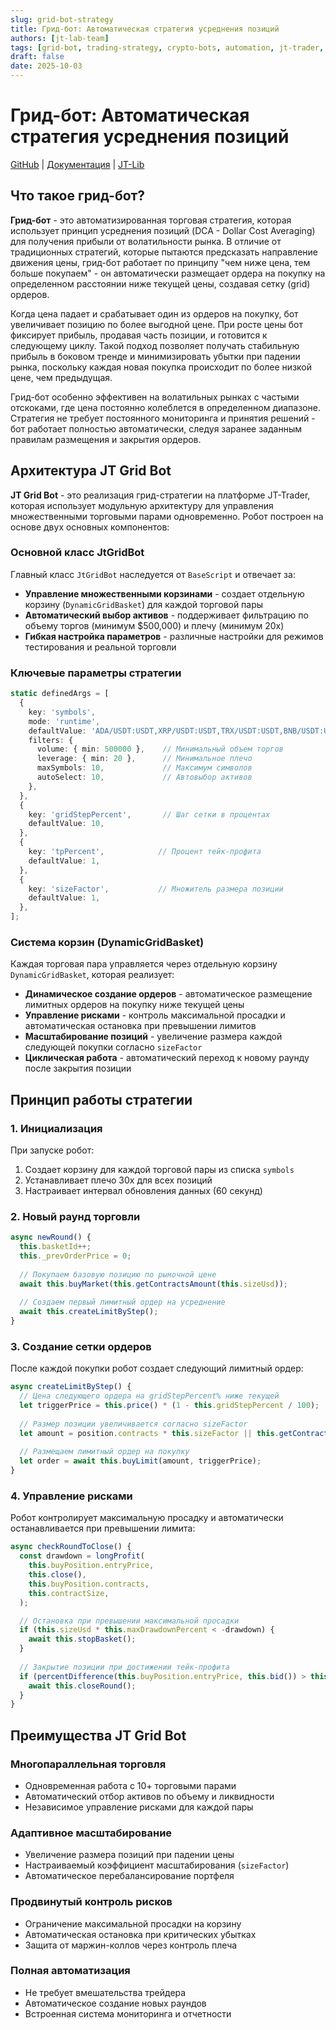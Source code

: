 ```yaml
---
slug: grid-bot-strategy
title: Грид-бот: Автоматическая стратегия усреднения позиций
authors: [jt-lab-team]
tags: [grid-bot, trading-strategy, crypto-bots, automation, jt-trader, grid-trading, dca]
draft: false
date: 2025-10-03
---
```


# Грид-бот: Автоматическая стратегия усреднения позиций

[GitHub](https://github.com/jt-lab) | [Документация](https://docs.jt-lab.com) | [JT-Lib](https://github.com/jt-lab/jt-lib)

## Что такое грид-бот?

**Грид-бот** - это автоматизированная торговая стратегия, которая использует принцип усреднения позиций (DCA - Dollar Cost Averaging) для получения прибыли от волатильности рынка. В отличие от традиционных стратегий, которые пытаются предсказать направление движения цены, грид-бот работает по принципу "чем ниже цена, тем больше покупаем" - он автоматически размещает ордера на покупку на определенном расстоянии ниже текущей цены, создавая сетку (grid) ордеров.

Когда цена падает и срабатывает один из ордеров на покупку, бот увеличивает позицию по более выгодной цене. При росте цены бот фиксирует прибыль, продавая часть позиции, и готовится к следующему циклу. Такой подход позволяет получать стабильную прибыль в боковом тренде и минимизировать убытки при падении рынка, поскольку каждая новая покупка происходит по более низкой цене, чем предыдущая.

Грид-бот особенно эффективен на волатильных рынках с частыми отскоками, где цена постоянно колеблется в определенном диапазоне. Стратегия не требует постоянного мониторинга и принятия решений - бот работает полностью автоматически, следуя заранее заданным правилам размещения и закрытия ордеров.

## Архитектура JT Grid Bot

**JT Grid Bot** - это реализация грид-стратегии на платформе JT-Trader, которая использует модульную архитектуру для управления множественными торговыми парами одновременно. Робот построен на основе двух основных компонентов:

### Основной класс JtGridBot

Главный класс `JtGridBot` наследуется от `BaseScript` и отвечает за:

- **Управление множественными корзинами** - создает отдельную корзину (`DynamicGridBasket`) для каждой торговой пары
- **Автоматический выбор активов** - поддерживает фильтрацию по объему торгов (минимум $500,000) и плечу (минимум 20x)
- **Гибкая настройка параметров** - различные настройки для режимов тестирования и реальной торговли

### Ключевые параметры стратегии

```typescript
static definedArgs = [
  {
    key: 'symbols',
    mode: 'runtime',
    defaultValue: 'ADA/USDT:USDT,XRP/USDT:USDT,TRX/USDT:USDT,BNB/USDT:USDT,DOGE/USDT:USDT,AVAX/USDT:USDT,LINK/USDT:USDT',
    filters: {
      volume: { min: 500000 },    // Минимальный объем торгов
      leverage: { min: 20 },      // Минимальное плечо
      maxSymbols: 10,             // Максимум символов
      autoSelect: 10,             // Автовыбор активов
    },
  },
  {
    key: 'gridStepPercent',       // Шаг сетки в процентах
    defaultValue: 10,
  },
  {
    key: 'tpPercent',            // Процент тейк-профита
    defaultValue: 1,
  },
  {
    key: 'sizeFactor',           // Множитель размера позиции
    defaultValue: 1,
  },
];
```

### Система корзин (DynamicGridBasket)

Каждая торговая пара управляется через отдельную корзину `DynamicGridBasket`, которая реализует:

- **Динамическое создание ордеров** - автоматическое размещение лимитных ордеров на покупку ниже текущей цены
- **Управление рисками** - контроль максимальной просадки и автоматическая остановка при превышении лимитов
- **Масштабирование позиций** - увеличение размера каждой следующей покупки согласно `sizeFactor`
- **Циклическая работа** - автоматический переход к новому раунду после закрытия позиции

## Принцип работы стратегии

### 1. Инициализация

При запуске робот:
1. Создает корзину для каждой торговой пары из списка `symbols`
2. Устанавливает плечо 30x для всех позиций
3. Настраивает интервал обновления данных (60 секунд)

### 2. Новый раунд торговли

```typescript
async newRound() {
  this.basketId++;
  this._prevOrderPrice = 0;
  
  // Покупаем базовую позицию по рыночной цене
  await this.buyMarket(this.getContractsAmount(this.sizeUsd));
  
  // Создаем первый лимитный ордер на усреднение
  await this.createLimitByStep();
}
```

### 3. Создание сетки ордеров

После каждой покупки робот создает следующий лимитный ордер:

```typescript
async createLimitByStep() {
  // Цена следующего ордера на gridStepPercent% ниже текущей
  let triggerPrice = this.price() * (1 - this.gridStepPercent / 100);
  
  // Размер позиции увеличивается согласно sizeFactor
  let amount = position.contracts * this.sizeFactor || this.getContractsAmount(this.sizeUsd);
  
  // Размещаем лимитный ордер на покупку
  let order = await this.buyLimit(amount, triggerPrice);
}
```

### 4. Управление рисками

Робот контролирует максимальную просадку и автоматически останавливается при превышении лимита:

```typescript
async checkRoundToClose() {
  const drawdown = longProfit(
    this.buyPosition.entryPrice,
    this.close(),
    this.buyPosition.contracts,
    this.contractSize,
  );

  // Остановка при превышении максимальной просадки
  if (this.sizeUsd * this.maxDrawdownPercent < -drawdown) {
    await this.stopBasket();
  }
  
  // Закрытие позиции при достижении тейк-профита
  if (percentDifference(this.buyPosition.entryPrice, this.bid()) > this.tpPercent) {
    await this.closeRound();
  }
}
```

## Преимущества JT Grid Bot

### Многопараллельная торговля
- Одновременная работа с 10+ торговыми парами
- Автоматический отбор активов по объему и ликвидности
- Независимое управление рисками для каждой пары

### Адаптивное масштабирование
- Увеличение размера позиций при падении цены
- Настраиваемый коэффициент масштабирования (`sizeFactor`)
- Автоматическое перебалансирование портфеля

### Продвинутый контроль рисков
- Ограничение максимальной просадки на корзину
- Автоматическая остановка при критических убытках
- Защита от маржин-коллов через контроль плеча

### Полная автоматизация
- Не требует вмешательства трейдера
- Автоматическое создание новых раундов
- Встроенная система мониторинга и отчетности

